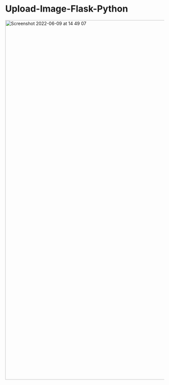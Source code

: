 # Upload-Image-Flask-Python


<img width="1137" alt="Screenshot 2022-06-09 at 14 49 07" src="https://user-images.githubusercontent.com/42389395/172863184-06a81c15-8813-4cb2-878d-0c059a5e8b96.png">
